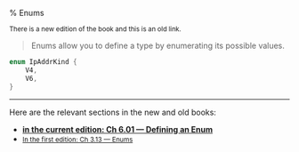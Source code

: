 % Enums

<small>There is a new edition of the book and this is an old link.</small>

> Enums allow you to define a type by enumerating its possible values.

```rust
enum IpAddrKind {
    V4,
    V6,
}
```

---

Here are the relevant sections in the new and old books:

* **[in the current edition: Ch 6.01 — Defining an Enum][2]**
* <small>[In the first edition: Ch 3.13 — Enums][1]</small>


[1]: https://doc.rust-lang.org/1.30.0/book/first-edition/enums.html
[2]: ch06-01-defining-an-enum.html
